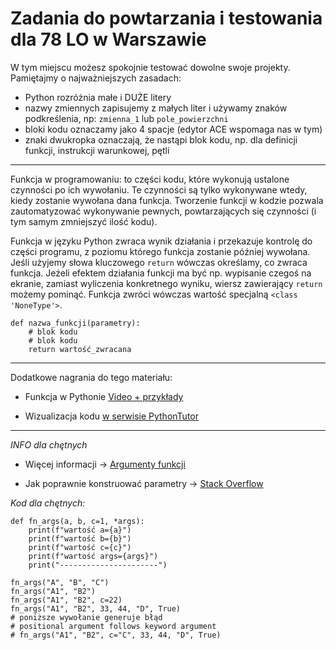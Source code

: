 # Zadania do powtarzania i testowania dla 78 LO w Warszawie

W tym miejscu możesz spokojnie testować dowolne swoje projekty. Pamiętajmy o najważniejszych zasadach:

* Python rozróżnia małe i DUŻE litery
* nazwy zmiennych zapisujemy z małych liter i używamy znaków podkreślenia, np: `zmienna_1` lub `pole_powierzchni`
* bloki kodu oznaczamy jako 4 spacje (edytor ACE wspomaga nas w tym)
* znaki dwukropka oznaczają, że nastąpi blok kodu, np. dla definicji funkcji, instrukcji warunkowej, pętli

----
Funkcja w programowaniu: to części kodu, które wykonują ustalone czynności po ich wywołaniu. Te czynności są tylko wykonywane wtedy, kiedy zostanie wywołana dana funkcja. Tworzenie funkcji w kodzie pozwala zautomatyzować wykonywanie pewnych, powtarzających się czynności (i tym samym zmniejszyć ilość kodu).

Funkcja w języku Python zwraca wynik działania i przekazuje kontrolę do części programu, z poziomu którego funkcja zostanie później wywołana. Jeśli użyjemy słowa kluczowego `return` wówczas określamy, co zwraca funkcja. Jeżeli efektem działania funkcji ma być np. wypisanie czegoś na ekranie, zamiast wyliczenia konkretnego wyniku, wiersz zawierający `return` możemy pominąć. Funkcja zwróci wówczas wartość specjalną `<class 'NoneType'>`.

```
def nazwa_funkcji(parametry):
    # blok kodu
    # blok kodu
    return wartość_zwracana
```

----

Dodatkowe nagrania do tego materiału:


* Funkcja w Pythonie [Video + przykłady](https://python.szkola.pl/module/modul-4-funkcje-w-pythonie/)

* Wizualizacja kodu [w serwisie PythonTutor](https://tinyurl.com/funkcja-python)

----

*INFO dla chętnych*

* Więcej informacji -> [Argumenty funkcji](https://pl.wikibooks.org/wiki/Zanurkuj_w_Pythonie/Argumenty_opcjonalne_i_nazwane)

* Jak poprawnie konstruować parametry -> [Stack Overflow](https://stackoverflow.com/questions/16932825/why-cant-non-default-arguments-follow-default-arguments)

*Kod dla chętnych:*

```
def fn_args(a, b, c=1, *args):
    print(f"wartość a={a}")
    print(f"wartość b={b}")
    print(f"wartość c={c}")
    print(f"wartość args={args}")
    print("----------------------")

fn_args("A", "B", "C")
fn_args("A1", "B2")
fn_args("A1", "B2", c=22)
fn_args("A1", "B2", 33, 44, "D", True)
# poniższe wywołanie generuje błąd
# positional argument follows keyword argument
# fn_args("A1", "B2", c="C", 33, 44, "D", True)
```
